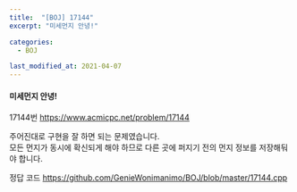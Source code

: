 ```yaml
---
title:  "[BOJ] 17144"
excerpt: "미세먼지 안녕!"

categories:
  - BOJ

last_modified_at: 2021-04-07
---
```


#### 미세먼지 안녕!

17144번 <https://www.acmicpc.net/problem/17144>

주어진대로 구현을 잘 하면 되는 문제였습니다.<br>
모든 먼지가 동시에 확신되게 해야 하므로 다른 곳에 퍼지기 전의 먼지 정보를 저장해둬야 합니다.

정답 코드 <https://github.com/GenieWonimanimo/BOJ/blob/master/17144.cpp>